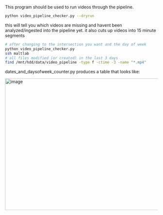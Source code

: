 This program should be used to run videos through the pipeline.

```bash
python video_pipeline_checker.py --dryrun
```

this will tell you which videos are missing and havent been analyzed/ingested
into the pipeline yet. it also cuts up videos into 15 minute segments

```bash
# after changing to the intersection you want and the day of week
python video_pipeline_checker.py
ssh maltlab
# all files modified (or created) in the last 3 days
find /mnt/hdd/data/video_pipeline -type f -ctime -3 -name "*.mp4"
```


dates_and_daysofweek_counter.py produces a table that looks like:

<img width="1246" height="434" alt="image" src="https://github.com/user-attachments/assets/0d2849ce-feef-4b90-921f-baf87e38aa8f" />
